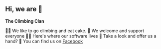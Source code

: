 ## Hi, we are 👋


**The Climbing Clan**

🙋‍♀️ We like to go climbing and eat cake.
🌈 We welcome and support everyone
👩‍💻 Here's where our software lives
🍿 Take a look and offer us a hand?
🧙 You can find us on [Facebook](https://facebook.com/groups/theclimbingclan)

